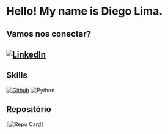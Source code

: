 # Hello! My name is Diego Lima.

## Vamos nos conectar? 

## [![LinkedIn](https://img.shields.io/badge/LinkedIn-000?style=for-the-badge&logo=linkedin&logoColor=0E76A8)](https://www.linkedin.com/in/diegolima-infracloud/)

## Skills
[![Github](https://img.shields.io/badge/Github-ec63a1?style=for-the-badge&logo=github&logoColor=fff)](https://docs.github.com/)
 ![Python](https://img.shields.io/badge/Python-000?style=for-the-badge&logo=python)

## Repositório
[![Repo Card](https://github-readme-stats.vercel.app/api/pin/?username=Diegoktw&repo=linux-projeto1-iacl&bg_color=000&border_color=30A3DC&show_icons=true&icon_color=30A3DC&title_color=E94D5F&text_color=FFF)]